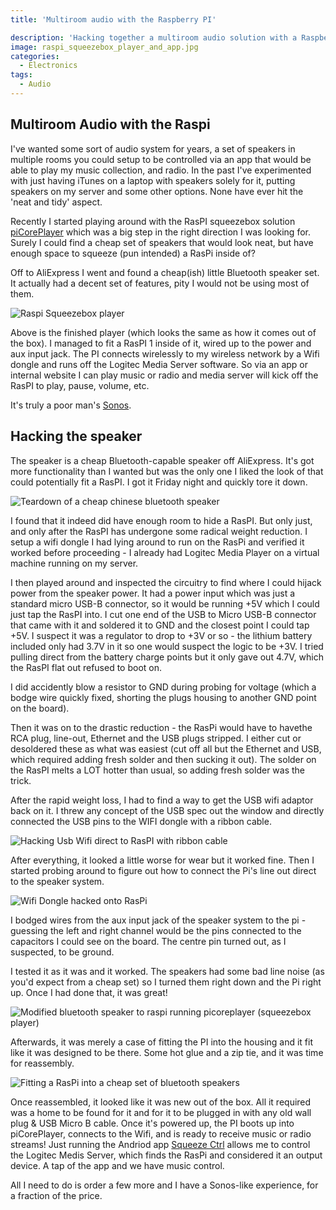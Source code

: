 ```yaml
---
title: 'Multiroom audio with the Raspberry PI'

description: 'Hacking together a multiroom audio solution with a Raspberry PI, Logitec Media Server and a cheap speaker set'
image: raspi_squeezebox_player_and_app.jpg
categories:
  - Electronics
tags:
  - Audio
---
```


## Multiroom Audio with the Raspi

I've wanted some sort of audio system for years, a set of speakers in multiple rooms you could setup to be controlled via an app that would be able to play my music collection, and radio. In the past I've experimented with just having iTunes on a laptop with speakers solely for it, putting speakers on my server and some other options. None have ever hit the 'neat and tidy' aspect.

Recently I started playing around with the RasPI squeezebox solution [piCorePlayer][piCorePlayer] which was a big step in the right direction I was looking for. Surely I could find a cheap set of speakers that would look neat, but have enough space to squeeze (pun intended) a RasPi inside of?

Off to AliExpress I went and found a cheap(ish) little Bluetooth speaker set. It actually had a decent set of features, pity I would not be using most of them.

![Raspi Squeezebox player](raspi_squeezebox_player_and_app.jpg)

Above is the finished player (which looks the same as how it comes out of the box). I managed to fit a RasPI 1 inside of it, wired up to the power and aux input jack. The PI connects wirelessly to my wireless network by a Wifi dongle and runs off the Logitec Media Server software. So via an app or internal website I can play music or radio and media server will kick off the RasPI to play, pause, volume, etc.

It's truly a poor man's [Sonos][Sonos].

## Hacking the speaker

The speaker is a cheap Bluetooth-capable speaker off AliExpress. It's got more functionality than I wanted but was the only one I liked the look of that could potentially fit a RasPI. I got it Friday night and quickly tore it down.

![Teardown of a cheap chinese bluetooth speaker](cheap_speaker_teardown.jpg)

I found that it indeed did have enough room to hide a RasPI. But only just, and only after the RasPI has undergone some radical weight reduction. I setup a wifi dongle I had lying around to run on the RasPi and verified it worked before proceeding - I already had Logitec Media Player on a virtual machine running on my server.

I then played around and inspected the circuitry to find where I could hijack power from the speaker power. It had a power input which was just a standard micro USB-B connector, so it would be running +5V which I could just tap the RasPI into. I cut one end of the USB to Micro USB-B connector that came with it and soldered it to GND and the closest point I could tap +5V. I suspect it was a regulator to drop to +3V or so - the lithium battery included only had 3.7V in it so one would suspect the logic to be +3V. I tried pulling direct from the battery charge points but it only gave out 4.7V, which the RasPI flat out refused to boot on.

I did accidently blow a resistor to GND during probing for voltage (which a bodge wire quickly fixed, shorting the plugs housing to another GND point on the board).

Then it was on to the drastic reduction - the RasPi would have to havethe RCA plug, line-out, Ethernet and the USB plugs stripped. I either cut or desoldered these as what was easiest (cut off all but the Ethernet and USB, which required adding fresh solder and then sucking it out). The solder on the RasPI melts a LOT hotter than usual, so adding fresh solder was the trick.

After the rapid weight loss, I had to find a way to get the USB wifi adaptor back on it. I threw any concept of the USB spec out the window and directly connected the USB pins to the WIFI dongle with a ribbon cable.

![Hacking Usb Wifi direct to RasPI with ribbon cable](modifying_wifi_dongle_direct_wire.jpg)

After everything, it looked a little worse for wear but it worked fine. Then I started probing around to figure out how to connect the Pi's line out direct to the speaker system.

![Wifi Dongle hacked onto RasPi](modified_raspi_with_wifi_dongle.jpg)

I bodged wires from the aux input jack of the speaker system to the pi - guessing the left and right channel would be the pins connected to the capacitors I could see on the board. The centre pin turned out, as I suspected, to be ground.

I tested it as it was and it worked. The speakers had some bad line noise (as you'd expect from a cheap set) so I turned them right down and the Pi right up. Once I had done that, it was great!

![Modified bluetooth speaker to raspi running picoreplayer (squeezebox player)](modified_speakers_with_raspi.jpg)

Afterwards, it was merely a case of fitting the PI into the housing and it fit like it was designed to be there. Some hot glue and a zip tie, and it was time for reassembly.

![Fitting a RasPi into a cheap set of bluetooth speakers](modified_speakers_with_raspi_installed.jpg)

Once reassembled, it looked like it was new out of the box. All it required was a home to be found for it and for it to be plugged in with any old wall plug & USB Micro B cable. Once it's powered up, the PI boots up into piCorePlayer, connects to the Wifi, and is ready to receive music or radio streams! Just running the Andriod app [Squeeze Ctrl][app] allows me to control the Logitec Medis Server, which finds the RasPi and considered it an output device. A tap of the app and we have music control.

All I need to do is order a few more and I have a Sonos-like experience, for a fraction of the price.

[piCorePlayer]: https://sites.google.com/site/picoreplayer/home
[app]: https://play.google.com/store/apps/details?id=com.angrygoat.android.squeezectrl&hl=en
[Sonos]: http://www.sonos.com
